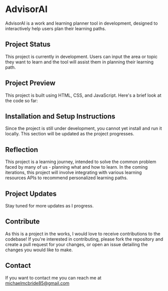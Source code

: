 # AdvisorAI

AdvisorAI is a work and learning planner tool in development, designed to interactively help users plan their learning paths.

## Project Status

This project is currently in development. Users can input the area or topic they want to learn and the tool will assist them in planning their learning path. 

## Project Preview

This project is built using HTML, CSS, and JavaScript. Here's a brief look at the code so far:

## Installation and Setup Instructions
Since the project is still under development, you cannot yet install and run it locally. This section will be updated as the project progresses.

## Reflection
This project is a learning journey, intended to solve the common problem faced by many of us - planning what and how to learn. In the coming iterations, this project will involve integrating with various learning resources APIs to recommend personalized learning paths.

## Project Updates
Stay tuned for more updates as I progress.

## Contribute
As this is a project in the works, I would love to receive contributions to the codebase! If you're interested in contributing, please fork the repository and create a pull request for your changes, or open an issue detailing the changes you would like to make.

## Contact
If you want to contact me you can reach me at michaelmcbride85@gmail.com